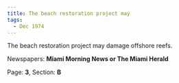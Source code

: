```yaml
---  
title: The beach restoration project may  
tags:  
  - Dec 1974  
---  
```

  
The beach restoration project may damage offshore reefs.  
  
Newspapers: **Miami Morning News or The Miami Herald**  
  
Page: **3**, Section: **B** 
